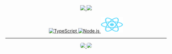 <div align="center">
    <a href="https://github.com/Pedro-Arruda">
    <img height="160em" 
    src="https://github-readme-stats.vercel.app/api?username=Pedro-Arruda&show_icons=true&theme=github_dark&include_all_commits=true" />
    <img height="160em" 
    src="https://github-readme-stats.vercel.app/api/top-langs/?username=Pedro-Arruda&layout=compact&langs_count=7&theme=github_dark"/>
</div>

<br>

<div align="center">
    <img alt="TypeScript" 
    height="50" 
    width="70" 
    src="https://cdn.jsdelivr.net/gh/devicons/devicon/icons/typescript/typescript-plain.svg"/>
    <img alt="Node.js" 
    height="50" 
    width="70" 
    src="https://cdn.jsdelivr.net/gh/devicons/devicon/icons/nodejs/nodejs-original.svg"/>
    <img alt="React" 
    height="50" 
    width="70" 
    src="https://raw.githubusercontent.com/devicons/devicon/master/icons/react/react-original.svg"/>
</div>

---

<div align="center">
    <a href="mailto:arruda.pedro014@gmail.com" 
    target="_blank">
        <img style="border-radius: 5px"
        src="https://img.shields.io/badge/Gmail-%23333?style=for-the-badge&logo=gmail&logoColor=white"/>
    </a>
    <a href="https://www.linkedin.com/in/pedro-scucuglia-arruda/" 
    target="_blank">
        <img style="border-radius: 5px"
        src="https://img.shields.io/badge/LinkedIn-0077B5?style=for-the-badge&logo=linkedin&logoColor=white"/>
    </a> 
</div>
